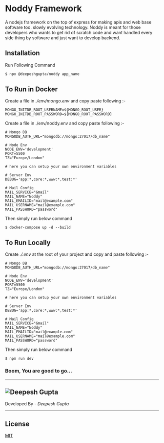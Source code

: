 # Noddy Framework

A nodejs framework on the top of express for making apis and web base software too. slowly evolving technology. Noddy is meant for those developers who wants to get rid of scratch code and want handled every side thing by software and just want to develop backend.


## Installation

Run Following Command

```bash
$ npx @deepeshgupta/noddy app_name
```

## To Run in Docker

Create a file in _./env/mongo.env_ and copy paste following :-

```
MONGO_INITDB_ROOT_USERNAME=${MONGO_ROOT_USER}
MONGO_INITDB_ROOT_PASSWORD=${MONGO_ROOT_PASSWORD}
```

Create a file in ./env/noddy.env and copy paste following :-

```
# Mongo DB
MONGODB_AUTH_URL="mongodb://mongo:27017/db_name"

# Node Env
NODE_ENV='development'
PORT=5500
TZ="Europe/London"

# here you can setup your own environment variables

# Server Env
DEBUG='app:*,core:*,www:*,test:*'

# Mail Config
MAIL_SERVICE="Gmail"
MAIL_NAME="Noddy"
MAIL_EMAILID="mail@example.com"
MAIL_USERNAME="mail@example.com"
MAIL_PASSWORD="password"

```

Then simply run below command

```node
$ docker-compose up -d --build
```

## To Run Locally

Create _./.env_ at the root of your project and copy and paste following :-

```
# Mongo DB
MONGODB_AUTH_URL="mongodb://mongo:27017/db_name"

# Node Env
NODE_ENV='development'
PORT=5500
TZ="Europe/London"

# here you can setup your own environment variables

# Server Env
DEBUG='app:*,core:*,www:*,test:*'

# Mail Config
MAIL_SERVICE="Gmail"
MAIL_NAME="Noddy"
MAIL_EMAILID="mail@example.com"
MAIL_USERNAME="mail@example.com"
MAIL_PASSWORD="password"
```

Then simply run below command

```node
$ npm run dev
```

### Boom, You are good to go...
___

![Deepesh Gupta](https://rewards.brave.com/vhq0pr1kd2jpv78gi1b802q8g330)
---
Developed By - _Deepesh Gupta_

---


## License

[MIT](https://choosealicense.com/licenses/mit/)
